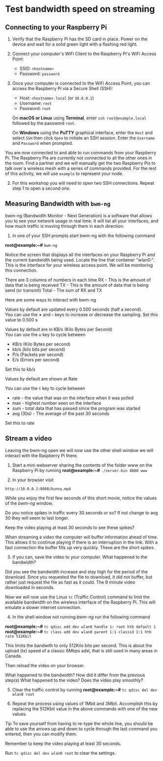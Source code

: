 Test bandwidth speed on streaming
===========================

## Connecting to your Raspberry Pi

1. Verify that the Raspberry Pi has the SD card in place. Power on the device and wait for a solid green light with a flashing red light.

1. Connect your computer's WiFi Client to the Raspberry Pi's WiFi Access Point:

    - SSID: `<hostname>`
    - Password: `password`

1. Once your computer is connected to the WiFi Access Point, you can access the Raspberry Pi via a Secure Shell (SSH):

    - Host: `<hostname>.local` (or `10.0.0.1`)
    - Username: `root`
    - Password: `root`

    On **macOS or Linux** using **Terminal**, enter `ssh root@example.local` followed by the password `root`.

    On **Windows** using the **PuTTY** graphical interface, enter the `Host` and select `SSH` then click `Open` to initiate an SSH session. Enter the `Username` and `Password` when prompted.

You are now connected to and able to run commands from your Raspberry Pi. The Raspberry Pis are currently not connected to all the other ones in the room. Find a partner and we will manually get the two Raspberry Pis to talk over a wireless mesh with a series of commands provided. For the rest of this activity, we will use `example` to represent your node.

2. For this workshop you will need to open two SSH connections.  Repeat step 1 to open a second one.

## Measuring Bandwidth with `bwm-ng`

bwm-ng (Bandwidth Monitor - Next Generation) is a software that allows you to see your network usage in real time. It will list all your interfaces, and how much traffic is moving through them in each direction.

1. In one of your SSH prompts start bwm-ng with the following command

**root@example:~#** `bwm-ng`

Notice the screen that displays all the interfaces on your Raspberry Pi and the current bandwidth being used.   Locate the line that container "wlan0:". This is the interface for your wireless access point.  We will be monitoring this connection.

There are 3 columns of numbers in each time
RX - This is the amount of data that is being received
TX - This is the amount of data that is being send (or transmit)
Total - The sum of RX and TX

Here are some ways to interact with bwm-ng

Values by default are updated every 0.500 seconds (half a second).   
You can use the **+** and **-** keys to increase or decrease the sampling. 
Set this value to 0.500 s

Values by default are in KB/s (Kilo Bytes per Second)  
You can use the *u* key to cycle between 
 * KB/s (Kilo Bytes per second)
 * kb/s (kilo bits per second)
 * P/s (Packets per second)
 * E/s (Errors per second)

Set this to kb/s

Values by default are shown at Rate 

You can use the `t` key to cycle between 
 * rate - the value that was on the interface when it was polled
 * max - highest number seen on the interface
 * sum - total data that has passed since the program was started
 * avg (30s) - The average of the past 30 seconds

Set this to rate


## Stream a video

Leaving the bwm-ng open we will now use the other shell window we will interact with the Raspberry Pi there.

1. Start a mini webserver sharing the contents of the folder www on the Raspberry Pi by running
**root@example:~#**  ```./server.bin 8080 www```


2. In your browser visit

`http://10.0.0.1:8080/bunny.mp4`

While you enjoy the first few seconds of this short movie, notice the values of the *bwm-ng* window.

Do you notice spikes in traffic every 30 seconds or so? If not change to avg 30 they will seem to last longer.

Keep the video playing at least 30 seconds to see these spikes?

When streaming a video the computer will buffer information ahead of time.  This allows it to continue playing if there is an interruption in the link. With a fast connection the buffer fills up very quickly. These are the short spikes.

3. If you can, save the video to your computer. What happened to the bandwidth?

Did you see the bandwidth increase and stay high for the period of the download.  Since you requested the file to download, it did not buffer, but rather just request the file as fast as it could.  The 9 minute video downloaded in seconds.


Now we will now use the Linux `tc` (Traffic Control) command to limit the available bandwidth on the wireless interface of the Raspberry Pi. This will emulate a slower internet connection.

4. In the shell window not running *bwm-ng* run the following command

**root@example:~#** ```tc qdisc add dev wlan0 handle 1: root htb default 1```
**root@example:~#** ```tc class add dev wlan0 parent 1:1 classid 1:1 htb rate 512Kbit```


This limits the bandwith to only 512Kilo bits per second.  This is about the upload (tx) speed of a classic 6Mbps adsl, that is still used in many areas in Canada.

Then reload the video on your browser.

What happened to the bandwidth? How did it differ from the previous step(s)
What happened to the video? Does the video play smoothly?


5.  Clear the traffic control by running 
**root@example:~#** ```tc qdisc del dev wlan0 root```

6. Repeat the process using values of 1Mbit and 3Mbit. Accomplish this by replacing the 512Kbit value in the above commands with one of the new values.

*Tip* To save yourself from having to re-type the whole line, you should be able to use the arrows up and down to cycle through the last command you entered, then you can modify them.

Remember to keep the video playing at least 30 seconds.

Run `tc qdisc del dev wlan0 root` to clear the settings.

